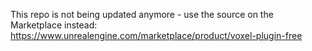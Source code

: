 This repo is not being updated anymore - use the source on the Marketplace instead: https://www.unrealengine.com/marketplace/product/voxel-plugin-free
